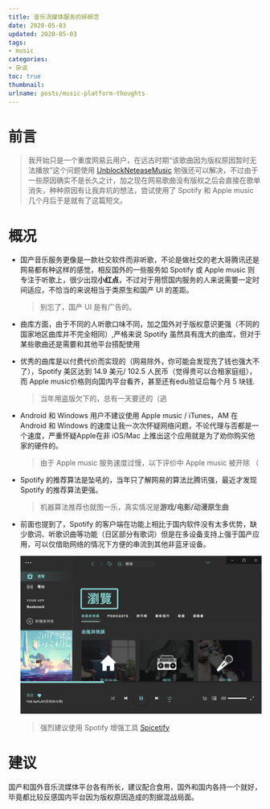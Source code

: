 ```yaml
---
title: 音乐流媒体服务的碎碎念
date: 2020-05-03
updated: 2020-05-03
tags: 
- music
categories: 
- 杂谈
toc: true
thumbnail:
urlname: posts/music-platform-thoughts
---
```

# 前言

> 我开始只是一个重度网易云用户，在远古时期“该歌曲因为版权原因暂时无法播放”这个问题使用 [UnblockNeteaseMusic](https://github.com/nondanee/UnblockNeteaseMusic) 勉强还可以解决，不过由于一些原因确实不是长久之计，加之现在网易歌曲没有版权之后会直接在歌单消失，种种原因有让我弃坑的想法，尝试使用了 Spotify 和 Apple music 几个月后于是就有了这篇短文。
<!-- more -->
# 概况

- 国产音乐服务更像是一款社交软件而非听歌，不论是做社交的老大哥腾讯还是网易都有种这样的感觉，相反国外的一些服务如 Spotify 或 Apple music 则专注于听歌上，很少出现**小红点**，不过对于用惯国内服务的人来说需要一定时间适应，不恰当的来说相当于类原生和国产 UI 的差距。

  > 别忘了，国产 UI 是有广告的。

- 曲库方面，由于不同的人听歌口味不同，加之国外对于版权意识更强（不同的国家地区曲库并不完全相同）,严格来说 Spotify 虽然具有庞大的曲库，但对于某些歌曲还是需要和其他平台搭配使用

- 优秀的曲库是以付费代价而实现的（网易除外，你可能会发现充了钱也强大不了），Spotify 美区达到 14.9 美元/ 102.5 人民币（觉得贵可以合租家庭组），而 Apple music价格则向国内平台看齐，甚至还有edu验证后每个月 5 块钱.

  > 当年用盗版欠下的，总有一天要还的（逃

- Android 和 Windows 用户不建议使用 Apple music / iTunes，AM 在 Android 和 Windows 的速度让我一次次怀疑网络问题，不论代理与否都是一个速度，严重怀疑Apple在非 iOS/Mac 上推出这个应用就是为了劝你购买他家的硬件的。

  > 由于 Apple music 服务速度过慢，以下评价中 Apple music 被开除 （

- Spotify 的推荐算法是坠吼的，当年只了解网易的算法比腾讯强，最近才发现 Spotify 的推荐算法更强。

  > 机器算法推荐也就图一乐，真实情况是**游戏/电影/动漫原生曲**

- 前面也提到了，Spotify 的客户端在功能上相比于国内软件没有太多优势，缺少歌词、听歌识曲等功能（日区部分有歌词）但是在多设备支持上强于国产应用，可以仅借助网络的情况下方便的串流到其他非蓝牙设备。

  ![](/img/old/ed1ceab8016b4.png)
   > 强烈建议使用 Spotify 增强工具 [Spicetify](https://github.com/khanhas/spicetify-cli) 

# 建议

国产和国外音乐流媒体平台各有所长，建议配合食用，国外和国内各持一个就好，毕竟都比较反感国内平台因为版权原因造成的割据混战局面。

